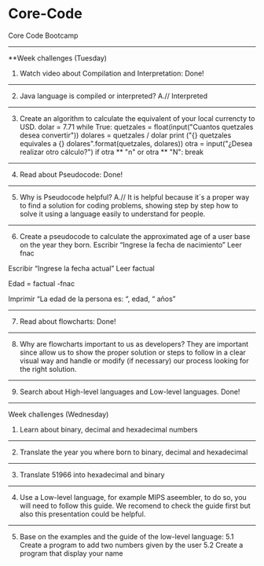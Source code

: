 # Core-Code
Core Code Bootcamp
***
**Week challenges (Tuesday)
1.	Watch video about Compilation and Interpretation: Done!
***
2.	Java language is compiled or interpreted? A.// Interpreted
***
3.	Create an algorithm to calculate the equivalent of your local currencty to USD.
dolar = 7.71
while True:
	quetzales = float(input("Cuantos quetzales desea convertir"))
	dolares = quetzales / dolar
	print ("{} quetzales equivales a {} dolares".format(quetzales, dolares))
	otra = input("¿Desea realizar otro cálculo?")
	if otra ** "n" or otra ** "N":
		break
***
4.	Read about Pseudocode: Done!
***
5.	Why is Pseudocode helpful? A.// It is helpful because it´s a proper way to find a solution for coding problems, showing step by step how to solve it using a language easily to understand for people.
***
6.	Create a pseudocode to calculate the approximated age of a user base on the year they born.
Escribir “Ingrese la fecha de nacimiento”
Leer fnac

Escribir “Ingrese la fecha actual”
Leer factual

Edad = factual -fnac

Imprimir “La edad de la persona es: “, edad, “ años”
***
7.	Read about flowcharts: Done!
***
8.	Why are flowcharts important to us as developers? They are important since allow us to show the proper solution or steps to follow in a clear visual way and handle or modify (if necessary) our process looking for the right solution.
***
9.	Search about High-level languages and Low-level languages. Done!
***
Week challenges (Wednesday)
1. 	Learn about binary, decimal and hexadecimal numbers
***
2.	Translate the year you where born to binary, decimal and hexadecimal
***
3.	Translate 51966 into hexadecimal and binary
***
4.	Use a Low-level language, for example MIPS aseembler, to do so, you will need to follow this guide. We recomend to check the guide first but also this presentation could be helpful.
***
5. 	Base on the examples and the guide of the low-level language: 5.1 Create a program to add two numbers given by the user 5.2 Create a program that display your name
